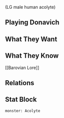 (LG male human acolyte)
## Playing Donavich

## What They Want

## What They Know
[[Barovian Lore]]

## Relations

## Stat Block

```statblock
monster: Acolyte
```
